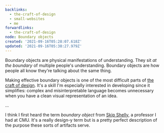 ```yaml
---
backlinks:
  - the-craft-of-design
  - small-websites
  - me
forwardlinks:
  - the-craft-of-design
node: Boundary objects
created: '2021-09-16T05:28:07.618Z'
updated: '2021-09-16T05:38:27.979Z'
---
```

Boundary objects are physical manifestations of understanding. They sit *at the boundary* of multiple people's understanding. Boundary objects are how people all know they're talking about the same thing. 

Making effective boundary objects is one of the most difficult parts of [the craft of design](the-craft-of-design.md). It's a skill I'm especially interested in developing since it simplifies: complex and misinterpretable language becomes unnecessary when you have a clean visual representation of an idea.

...

I think I first heard the term *boundary object* from [Skip Shelly](https://hcii.cmu.edu/people/martin-shelly), a professor I had at CMU. It's a really design-y term but is a pretty perfect description of the purpose these sorts of artifacts serve. 
